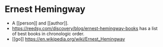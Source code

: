 # Ernest Hemingway

- A [[person]] and [[author]].
- https://reedsy.com/discovery/blog/ernest-hemingway-books has a list of best books in chronologic order.
- [[go]] https://en.wikipedia.org/wiki/Ernest_Hemingway